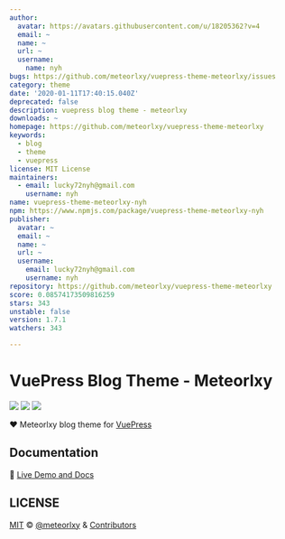 ```yaml
---
author:
  avatar: https://avatars.githubusercontent.com/u/18205362?v=4
  email: ~
  name: ~
  url: ~
  username:
    name: nyh
bugs: https://github.com/meteorlxy/vuepress-theme-meteorlxy/issues
category: theme
date: '2020-01-11T17:40:15.040Z'
deprecated: false
description: vuepress blog theme - meteorlxy
downloads: ~
homepage: https://github.com/meteorlxy/vuepress-theme-meteorlxy
keywords:
  - blog
  - theme
  - vuepress
license: MIT License
maintainers:
  - email: lucky72nyh@gmail.com
    username: nyh
name: vuepress-theme-meteorlxy-nyh
npm: https://www.npmjs.com/package/vuepress-theme-meteorlxy-nyh
publisher:
  avatar: ~
  email: ~
  name: ~
  url: ~
  username:
    email: lucky72nyh@gmail.com
    username: nyh
repository: https://github.com/meteorlxy/vuepress-theme-meteorlxy
score: 0.08574173509816259
stars: 343
unstable: false
version: 1.7.1
watchers: 343

---
```


# VuePress Blog Theme - Meteorlxy

[![](https://img.shields.io/circleci/project/github/meteorlxy/vuepress-theme-meteorlxy/master.svg?style=flat)](https://circleci.com/gh/meteorlxy/vuepress-theme-meteorlxy)
[![](https://img.shields.io/npm/v/vuepress-theme-meteorlxy.svg?style=flat)](https://www.npmjs.com/package/vuepress-theme-meteorlxy)
[![](https://img.shields.io/github/license/meteorlxy/vuepress-theme-meteorlxy.svg?style=flat)](https://github.com/meteorlxy/vuepress-theme-meteorlxy/blob/master/LICENSE)

:heart: Meteorlxy blog theme for [VuePress](https://vuepress.vuejs.org)

## Documentation

:book: [Live Demo and Docs](https://vuepress-theme-meteorlxy.meteorlxy.cn)

## LICENSE

[MIT](https://github.com/meteorlxy/vuepress-theme-meteorlxy/blob/master/LICENSE) &copy; [@meteorlxy](https://github.com/meteorlxy) & [Contributors](https://github.com/meteorlxy/vuepress-theme-meteorlxy/graphs/contributors)
